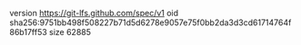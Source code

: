 version https://git-lfs.github.com/spec/v1
oid sha256:9751bb498f508227b71d5d6278e9057e75f0bb2da3d3cd61714764f86b17ff53
size 62885
